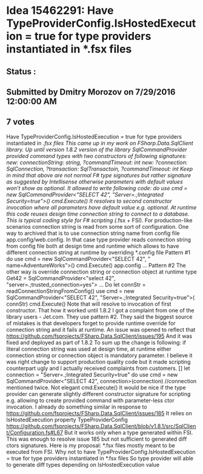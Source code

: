 # Idea 15462291: Have TypeProviderConfig.IsHostedExecution = true for type providers instantiated in *.fsx files #

## Status : 

## Submitted by Dmitry Morozov on 7/29/2016 12:00:00 AM

## 7 votes

Have TypeProviderConfig.IsHostedExecution = true for type providers instantiated in *.fsx files
This came up in my work on FSharp.Data.SqlClient library.
Up until version 1.8.2 version of the library SqlCommandProvider provided command types with two constructors of following signatures:
new: connectionString: string, ?commandTimeout: int
new: ?connection: SqlConnection, ?transaction: SqlTransactoin, ?commandTimeout: int
Keep in mind that above are not normal F# type signatures but rather signature as suggested by Intellisense otherwise parameters with default values won’t show as optional.
It allowed to write following code:
do
use cmd = new SqlCommandProvider<"SELECT 42", "Server=.;Integrated Security=true">()
cmd.Execute()
It resolves to second constructor invocation where all parameters have default value e.g. optional.
At runtime this code reuses design time connection string to connect to a database. This is typical coding style for F# scripting (*.fsx + FSI).
For production-like scenarios connection string is read from some sort of configuration.
One way to archived that is to use connection string name from config file app.config/web.config. In that case type provider reads connection string from config file both at design time and runtime which allows to have different connection string at runtime by overriding *.config file
Pattern #1
do
use cmd = new SqlCommandProvider<"SELECT 42", " name=AdventureWorks">()
cmd.Execute()
app.config
<configuration>
<connectionStrings>
<add name="AdventureWorks" connectionString="Data Source=.;Initial Catalog=AdventureWorks2012;Integrated Security=True" />
</connectionStrings>
…
Pattern #2
The other way is override connection string or connection object at runtime
type Get42 = SqlCommandProvider<"select 42", "server=.;trusted_connection=yes">
…
Do
let connStr = readConnectionStringFromConfig()
use cmd = new SqlCommandProvider<"SELECT 42", "Server=.;Integrated Security=true">( connStr)
cmd.Execute()
Note that will resolve to invocation of first constructor.
That how it worked until 1.8.2
I got a complaint from one of the library users - Jet.com. They use pattern #2. They said the biggest source of mistakes is that developers forget to provide runtime override for connection string and it fails at runtime.
An issue was opened to reflect that
https://github.com/fsprojects/FSharp.Data.SqlClient/issues/195
And it was fixed and deployed as part of 1.8.2
To sum up the change is following: if literal connection string was used at design time, at runtime either connection string or connection object is mandatory parameter. I believe it was right change to support production quality code but it made scripting counterpart ugly and I actually received complaints from customers.
[<Literal>]
let connection = "Server=.;Integrated Security=true"
do
use cmd = new SqlCommandProvider<"SELECT 42", connection>(connection)
//connection mentioned twice. Not elegant
cmd.Execute()
It would be nice if the type provider can generate slightly different constructor signature for scripting e.g. allowing to create provided command with parameter-less ctor invocation.
I already do something similar in response to
https://github.com/fsprojects/FSharp.Data.SqlClient/issues/185
It relies on IsHostedExecution property TypeProviderConfig
https://github.com/fsprojects/FSharp.Data.SqlClient/blob/v1.8.1/src/SqlClient/Configuration.fs#L67
But it works only when a type generated within FSI. This was enough to resolve issue 185 but not sufficient to generated diff ctors signatures.
Here is my proposal:
*.fsx files mostly meant to be executed from FSI. Why not to have TypeProviderConfig.IsHostedExecution = true for type providers instantiated in *.fsx files
So type provider will able to generate diff types depending on IsHostedExecution value

